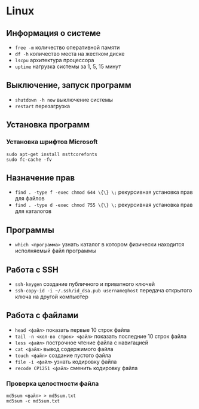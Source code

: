 Linux
=====

Информация о системе
--------------------

* `free -m` количество оперативной памяти
* `df -h` количество места на жестком диске
* `lscpu` архитектура процессора
* `uptime` нагрузка системы за 1, 5, 15 минут

Выключение, запуск программ
---------------------------

* `shutdown -h now` выключение системы
* `restart` перезагрузка

Установка программ
------------------

### Установка шрифтов Microsoft

    sudo apt-get install msttcorefonts
    sudo fc-cache -fv

Назначение прав
---------------

* `find . -type f -exec chmod 644 \{\} \;` рекурсивная установка прав для файлов
* `find . -type d -exec chmod 755 \{\} \;` рекурсивная установка прав для каталогов

Программы
---------

* `which <программа>` узнать каталог в котором физически находится исполняемый файл программы

Работа с SSH
------------

* `ssh-keygen` создание публичного и приватного ключей
* `ssh-copy-id -i ~/.ssh/id_dsa.pub username@host` передача открытого ключа на другой компьютер

Работа с файлами
----------------

* `head <файл>` показать первые 10 строк файла
* `tail -n <кол-во строк> <файл>` показать последние 10 строк файла
* `less <файл>` построчное чтение файла с навигацией
* `cat <файл>` вывод содержимого файла
* `touch <файл>` создание пустого файла
* `file -i <файл>` узнать кодировку файла
* `recode CP1251 <файл>` сменить кодировку файла

### Проверка целостности файла

    md5sum <файл> > md5sum.txt
    md5sum -c md5sum.txt

